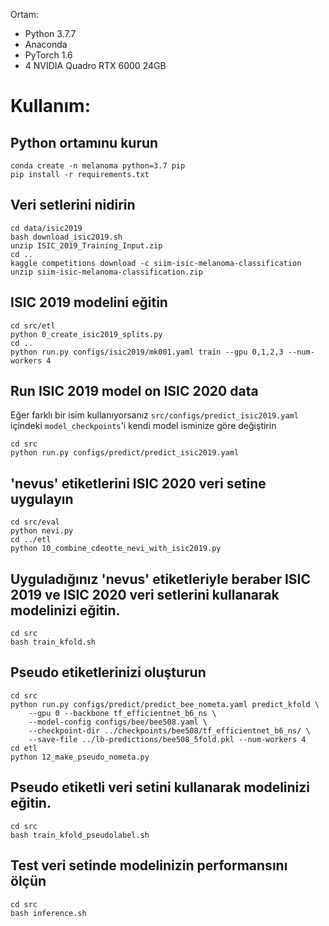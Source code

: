 Ortam:

- Python 3.7.7
- Anaconda 
- PyTorch 1.6
- 4 NVIDIA Quadro RTX 6000 24GB 

# Kullanım:
## Python ortamınu kurun
```
conda create -n melanoma python=3.7 pip
pip install -r requirements.txt
```

## Veri setlerini nidirin
```
cd data/isic2019
bash download_isic2019.sh
unzip ISIC_2019_Training_Input.zip
cd ..
kaggle competitions download -c siim-isic-melanoma-classification
unzip siim-isic-melanoma-classification.zip 
```


## ISIC 2019 modelini eğitin
```
cd src/etl
python 0_create_isic2019_splits.py
cd ..
python run.py configs/isic2019/mk001.yaml train --gpu 0,1,2,3 --num-workers 4
```

## Run ISIC 2019 model on ISIC 2020 data
Eğer farklı bir isim kullanıyorsanız `src/configs/predict_isic2019.yaml` içindeki `model_checkpoints`'i kendi model isminize göre değiştirin
```
cd src
python run.py configs/predict/predict_isic2019.yaml
```

## 'nevus' etiketlerini ISIC 2020 veri setine uygulayın
```
cd src/eval
python nevi.py
cd ../etl
python 10_combine_cdeotte_nevi_with_isic2019.py
```

## Uyguladığınız 'nevus' etiketleriyle beraber ISIC 2019 ve ISIC 2020 veri setlerini kullanarak modelinizi eğitin.
```
cd src
bash train_kfold.sh
```

## Pseudo etiketlerinizi oluşturun
```
cd src
python run.py configs/predict/predict_bee_nometa.yaml predict_kfold \
    --gpu 0 --backbone tf_efficientnet_b6_ns \
    --model-config configs/bee/bee508.yaml \
    --checkpoint-dir ../checkpoints/bee508/tf_efficientnet_b6_ns/ \
    --save-file ../lb-predictions/bee508_5fold.pkl --num-workers 4
cd etl
python 12_make_pseudo_nometa.py
```

## Pseudo etiketli veri setini kullanarak modelinizi eğitin.
```
cd src
bash train_kfold_pseudolabel.sh
```

## Test veri setinde modelinizin performansını ölçün
```
cd src
bash inference.sh
```









